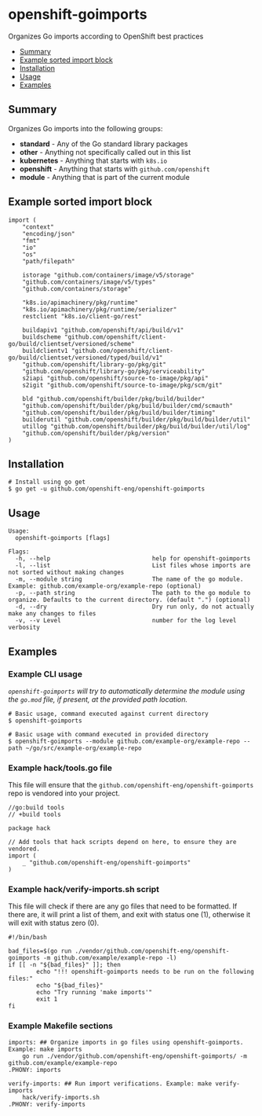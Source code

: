 
# openshift-goimports
Organizes Go imports according to OpenShift best practices

* [Summary](#summary)
* [Example sorted import block](#example-sorted-import-block)
* [Installation](#installation)
* [Usage](#usage)
* [Examples](#examples)

## <a name='Summary'></a>Summary
Organizes Go imports into the following groups:
 - **standard** - Any of the Go standard library packages
 - **other** - Anything not specifically called out in this list
 - **kubernetes** - Anything that starts with `k8s.io`
 - **openshift** - Anything that starts with `github.com/openshift`
 - **module** - Anything that is part of the current module

## <a name='Examplesortedimportblock'></a>Example sorted import block
```
import (
	"context"
	"encoding/json"
	"fmt"
	"io"
	"os"
	"path/filepath"

	istorage "github.com/containers/image/v5/storage"
	"github.com/containers/image/v5/types"
	"github.com/containers/storage"

	"k8s.io/apimachinery/pkg/runtime"
	"k8s.io/apimachinery/pkg/runtime/serializer"
	restclient "k8s.io/client-go/rest"

	buildapiv1 "github.com/openshift/api/build/v1"
	buildscheme "github.com/openshift/client-go/build/clientset/versioned/scheme"
	buildclientv1 "github.com/openshift/client-go/build/clientset/versioned/typed/build/v1"
	"github.com/openshift/library-go/pkg/git"
	"github.com/openshift/library-go/pkg/serviceability"
	s2iapi "github.com/openshift/source-to-image/pkg/api"
	s2igit "github.com/openshift/source-to-image/pkg/scm/git"

	bld "github.com/openshift/builder/pkg/build/builder"
	"github.com/openshift/builder/pkg/build/builder/cmd/scmauth"
	"github.com/openshift/builder/pkg/build/builder/timing"
	builderutil "github.com/openshift/builder/pkg/build/builder/util"
	utillog "github.com/openshift/builder/pkg/build/builder/util/log"
	"github.com/openshift/builder/pkg/version"
)
```

## <a name='Installation'></a>Installation
```
# Install using go get
$ go get -u github.com/openshift-eng/openshift-goimports
```

## <a name='Usage'></a>Usage
```
Usage:
  openshift-goimports [flags]

Flags:
  -h, --help                             help for openshift-goimports
  -l, --list                             List files whose imports are not sorted without making changes
  -m, --module string                    The name of the go module. Example: github.com/example-org/example-repo (optional)
  -p, --path string                      The path to the go module to organize. Defaults to the current directory. (default ".") (optional)
  -d, --dry                              Dry run only, do not actually make any changes to files
  -v, --v Level                          number for the log level verbosity
```

## <a name='Examples'></a>Examples

### <a name='ExampleCLIusage'></a>Example CLI usage
*`openshift-goimports` will try to automatically determine the module using the `go.mod` file, if present, at the provided path location.*

```
# Basic usage, command executed against current directory
$ openshift-goimports

# Basic usage with command executed in provided directory
$ openshift-goimports --module github.com/example-org/example-repo --path ~/go/src/example-org/example-repo
```

### <a name='Examplehacktools.gofile'></a>Example hack/tools.go file
This file will ensure that the `github.com/openshift-eng/openshift-goimports` repo is vendored into your project.
```
//go:build tools
// +build tools

package hack

// Add tools that hack scripts depend on here, to ensure they are vendored.
import (
	_ "github.com/openshift-eng/openshift-goimports"
)

```

### <a name='Examplehackverify-imports.shscript'></a>Example hack/verify-imports.sh script
This file will check if there are any go files that need to be formatted. If there are, it will print a list of them, and exit with status one (1), otherwise it will exit with status zero (0). 
```
#!/bin/bash

bad_files=$(go run ./vendor/github.com/openshift-eng/openshift-goimports -m github.com/example/example-repo -l)
if [[ -n "${bad_files}" ]]; then
        echo "!!! openshift-goimports needs to be run on the following files:"
        echo "${bad_files}"
        echo "Try running 'make imports'"
        exit 1
fi
```

### <a name='ExampleMakefilesections'></a>Example Makefile sections
```
imports: ## Organize imports in go files using openshift-goimports. Example: make imports
	go run ./vendor/github.com/openshift-eng/openshift-goimports/ -m github.com/example/example-repo
.PHONY: imports

verify-imports: ## Run import verifications. Example: make verify-imports
	hack/verify-imports.sh
.PHONY: verify-imports
```